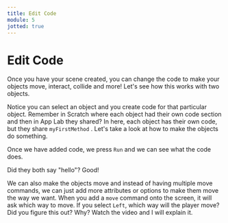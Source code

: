 ```yaml
---
title: Edit Code
module: 5
jotted: true
---
```


# Edit Code

Once you have your scene created, you can change the code to make your objects move, interact, collide and more!  Let's see how this works with two objects.
<p>

Notice you can select an object and you create code for that particular object.  Remember in Scratch where each object had their own code section and then in App Lab they shared?  In here, each object has their own code, but they share `myFirstMethod` .  Let's take a look at how to make the objects do something.

<!-- video -->

Once we have added code, we press `Run` and we can see what the code does.

<!-- video -->

Did they both say "hello"?  Good!

<p>

We can also make the objects move and instead of having multiple move commands, we can just add more attributes or options to make them move the way we want.  When you add a `move` command onto the screen, it will ask which way to move.  If you select `Left`, which way will the player move? Did you figure this out? Why?  Watch the video and I will explain it.

<!-- video -->